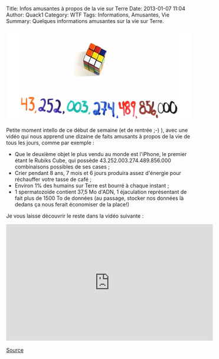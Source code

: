 Title: Infos amusantes à propos de la vie sur Terre
Date: 2013-01-07 11:04
Author: Quack1
Category: WTF
Tags: Informations, Amusantes, Vie
Summary: Quelques informations amusantes sur la vie sur Terre.

<div align=center><img src="upload/amazing_rubiks_cube.png" width="600" height="250" align=center /></div>

Petite moment intello de ce début de semaine (et de rentrée ;-) ), avec une vidéo qui nous apprend une dizaine de faits amusants à propos de la vie de tous les jours, comme par exemple : 

  - Que le deuxième objet le plus vendu au monde est l'iPhone, le premier étant le Rubiks Cube, qui possède 43.252.003.274.489.856.000 combinaisons possibles de ses cases ;
  - Crier pendant 8 ans, 7 mois et 6 jours produira assez d'énergie pour réchauffer votre tasse de café ;
  - Environ 1% des humains sur Terre est bourré à chaque instant ;
  - 1 spermatozoïde contient 37,5 Mo d'ADN, 1 éjaculation représentant de fait plus de 1500 To de données (au passage, stocker nos données là dedans ça nous ferait économiser de la place!)

Je vous laisse découvrir le reste dans la vidéo suivante : 

<div align="center"><iframe width="560" height="315" src="http://www.youtube.com/embed/cKZStlBECHo" frameborder="0" allowfullscreen></iframe></div>

[Source](http://www.geeksaresexy.net/2013/01/05/more-amazing-facts-to-blow-your-mind-video/ "Source sur geekaresexy.net")